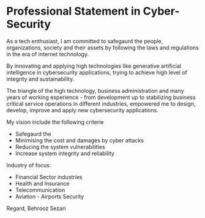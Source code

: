 # Professional Statement in Cyber-Security

As a tech enthusiast, I am committed to safegaurd the people, organizations, society and their assets by following the laws 
and regulations in the era of internet technology. 

By innovating and applying high technologies like generative artificial intelligence in cybersecurity applications, 
trying to achieve high level of integrity and sustainability. 

The triangle of the high technology, business administration and many years of working experience - from development 
up to stabilizing business critical service operations in different industries, empowered me to design, develop, improve 
and apply new cybersecurity applications.

My vision include the following criterie
* Safegaurd the 
* Minimising the cost and damages by cyber attacks
* Reducing the system vulnerabilities
* Increase system integrity and reliability

Industry of focus:
* Financial Sector industries
* Health and Insurance
* Telecommunication
* Aviation - Airports Security


Regard,
Behrooz Sezari
